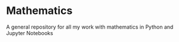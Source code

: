 # Mathematics
A general repository for all my work with mathematics in Python and Jupyter Notebooks
